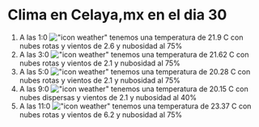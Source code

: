 # Clima en Celaya,mx en el dia 30

1. A las 1:0 !["icon weather"](http://openweathermap.org/img/w/04n.png) tenemos una temperatura de 21.9 C con nubes rotas y  vientos de 2.6 y nubosidad al 75%
1. A las 3:0 !["icon weather"](http://openweathermap.org/img/w/04n.png) tenemos una temperatura de 21.62 C con nubes rotas y  vientos de 2.1 y nubosidad al 75%
1. A las 5:0 !["icon weather"](http://openweathermap.org/img/w/04n.png) tenemos una temperatura de 20.28 C con nubes rotas y  vientos de 2.1 y nubosidad al 75%
1. A las 9:0 !["icon weather"](http://openweathermap.org/img/w/03d.png) tenemos una temperatura de 20.15 C con nubes dispersas y  vientos de 2.1 y nubosidad al 40%
1. A las 11:0 !["icon weather"](http://openweathermap.org/img/w/04d.png) tenemos una temperatura de 23.37 C con nubes rotas y  vientos de 6.2 y nubosidad al 75%
